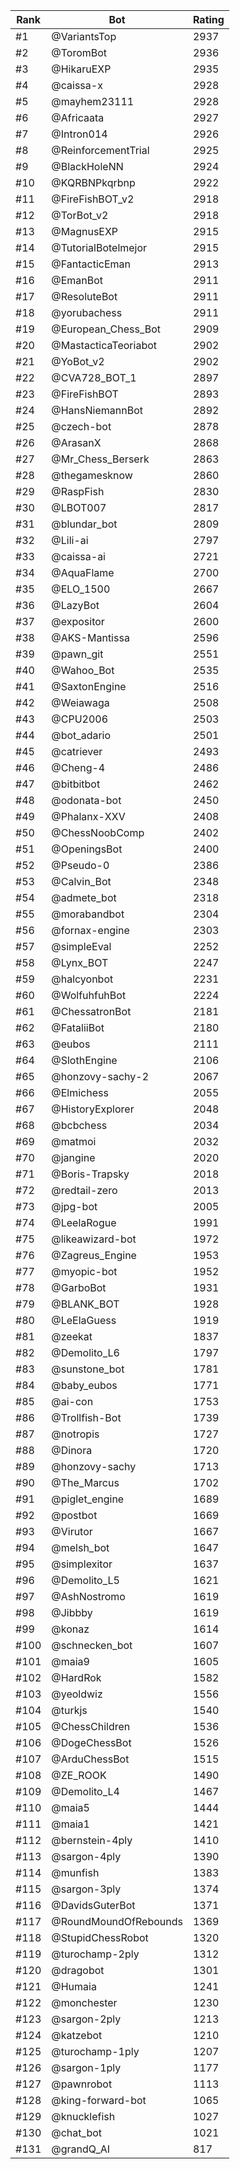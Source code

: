 Rank|Bot|Rating
---|---|---
#1|@VariantsTop|2937
#2|@ToromBot|2936
#3|@HikaruEXP|2935
#4|@caissa-x|2928
#5|@mayhem23111|2928
#6|@Africaata|2927
#7|@Intron014|2926
#8|@ReinforcementTrial|2925
#9|@BlackHoleNN|2924
#10|@KQRBNPkqrbnp|2922
#11|@FireFishBOT_v2|2918
#12|@TorBot_v2|2918
#13|@MagnusEXP|2915
#14|@TutorialBotelmejor|2915
#15|@FantacticEman|2913
#16|@EmanBot|2911
#17|@ResoluteBot|2911
#18|@yorubachess|2911
#19|@European_Chess_Bot|2909
#20|@MastacticaTeoriabot|2902
#21|@YoBot_v2|2902
#22|@CVA728_BOT_1|2897
#23|@FireFishBOT|2893
#24|@HansNiemannBot|2892
#25|@czech-bot|2878
#26|@ArasanX|2868
#27|@Mr_Chess_Berserk|2863
#28|@thegamesknow|2860
#29|@RaspFish|2830
#30|@LBOT007|2817
#31|@blundar_bot|2809
#32|@Lili-ai|2797
#33|@caissa-ai|2721
#34|@AquaFlame|2700
#35|@ELO_1500|2667
#36|@LazyBot|2604
#37|@expositor|2600
#38|@AKS-Mantissa|2596
#39|@pawn_git|2551
#40|@Wahoo_Bot|2535
#41|@SaxtonEngine|2516
#42|@Weiawaga|2508
#43|@CPU2006|2503
#44|@bot_adario|2501
#45|@catriever|2493
#46|@Cheng-4|2486
#47|@bitbitbot|2462
#48|@odonata-bot|2450
#49|@Phalanx-XXV|2408
#50|@ChessNoobComp|2402
#51|@OpeningsBot|2400
#52|@Pseudo-0|2386
#53|@Calvin_Bot|2348
#54|@admete_bot|2318
#55|@morabandbot|2304
#56|@fornax-engine|2303
#57|@simpleEval|2252
#58|@Lynx_BOT|2247
#59|@halcyonbot|2231
#60|@WolfuhfuhBot|2224
#61|@ChessatronBot|2181
#62|@FataliiBot|2180
#63|@eubos|2111
#64|@SlothEngine|2106
#65|@honzovy-sachy-2|2067
#66|@Elmichess|2055
#67|@HistoryExplorer|2048
#68|@bcbchess|2034
#69|@matmoi|2032
#70|@jangine|2020
#71|@Boris-Trapsky|2018
#72|@redtail-zero|2013
#73|@jpg-bot|2005
#74|@LeelaRogue|1991
#75|@likeawizard-bot|1972
#76|@Zagreus_Engine|1953
#77|@myopic-bot|1952
#78|@GarboBot|1931
#79|@BLANK_BOT|1928
#80|@LeElaGuess|1919
#81|@zeekat|1837
#82|@Demolito_L6|1797
#83|@sunstone_bot|1781
#84|@baby_eubos|1771
#85|@ai-con|1753
#86|@Trollfish-Bot|1739
#87|@notropis|1727
#88|@Dinora|1720
#89|@honzovy-sachy|1713
#90|@The_Marcus|1702
#91|@piglet_engine|1689
#92|@postbot|1669
#93|@Virutor|1667
#94|@melsh_bot|1647
#95|@simplexitor|1637
#96|@Demolito_L5|1621
#97|@AshNostromo|1619
#98|@Jibbby|1619
#99|@konaz|1614
#100|@schnecken_bot|1607
#101|@maia9|1605
#102|@HardRok|1582
#103|@yeoldwiz|1556
#104|@turkjs|1540
#105|@ChessChildren|1536
#106|@DogeChessBot|1526
#107|@ArduChessBot|1515
#108|@ZE_ROOK|1490
#109|@Demolito_L4|1467
#110|@maia5|1444
#111|@maia1|1421
#112|@bernstein-4ply|1410
#113|@sargon-4ply|1390
#114|@munfish|1383
#115|@sargon-3ply|1374
#116|@DavidsGuterBot|1371
#117|@RoundMoundOfRebounds|1369
#118|@StupidChessRobot|1320
#119|@turochamp-2ply|1312
#120|@dragobot|1301
#121|@Humaia|1241
#122|@monchester|1230
#123|@sargon-2ply|1213
#124|@katzebot|1210
#125|@turochamp-1ply|1207
#126|@sargon-1ply|1177
#127|@pawnrobot|1113
#128|@king-forward-bot|1065
#129|@knucklefish|1027
#130|@chat_bot|1021
#131|@grandQ_AI|817
